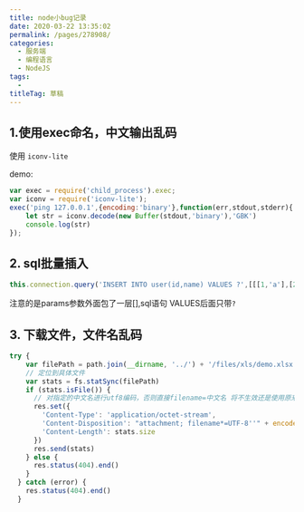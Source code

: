 ```yaml
---
title: node小bug记录
date: 2020-03-22 13:35:02
permalink: /pages/278908/
categories: 
  - 服务端
  - 编程语言
  - NodeJS
tags: 
  - 
titleTag: 草稿
---
```

## 1.使用exec命名，中文输出乱码

使用 `iconv-lite`

demo:

```js
var exec = require('child_process').exec;
var iconv = require('iconv-lite');
exec('ping 127.0.0.1',{encoding:'binary'},function(err,stdout,stderr){
    let str = iconv.decode(new Buffer(stdout,'binary'),'GBK')
    console.log(str)
});
```

## 2. sql批量插入

```js
this.connection.query('INSERT INTO user(id,name) VALUES ?',[[[1,'a'],[2,'b']]])
```

注意的是params参数外面包了一层[],sql语句 VALUES后面只带`?`

## 3. 下载文件，文件名乱码

```js
try {
    var filePath = path.join(__dirname, '../') + '/files/xls/demo.xlsx'
    // 定位到具体文件
    var stats = fs.statSync(filePath)
    if (stats.isFile()) {
      // 对指定的中文名进行utf8编码，否则直接filename=中文名 将不生效还是使用原来文件名
      res.set({
        'Content-Type': 'application/octet-stream',
        'Content-Disposition': "attachment; filename*=UTF-8''" + encodeURI('App提交模板.xlsx'),
        'Content-Length': stats.size
      })
      res.send(stats)
    } else {
      res.status(404).end()
    }
  } catch (error) {
    res.status(404).end()
  }
```
